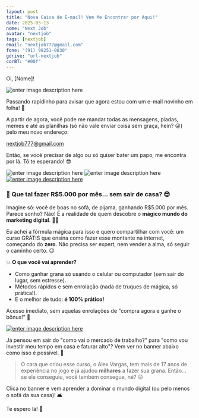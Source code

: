 ```yaml
---
layout: post
title: "Nova Caixa de E-mail! Vem Me Encontrar por Aqui!"
date: 2025-05-13
nome: "Next Job"
avatar: "nextjob"
tags: [nextjob]
email: "nextjob777@gmail.com"
fone: "(91) 98251-0830"
gdrive: "url-nextjob"
corBT: "#00f"
---
```

Oi, [Nome]!
<!--https://i.imgur.com/B04Oa4C.png-->
![enter image description here](https://media3.giphy.com/media/v1.Y2lkPTc5MGI3NjExeXk4YWE5OG9sMHI5cmZndGJjY3p6NGJkN2l5N3V6bXY2eDQxZWw5NCZlcD12MV9pbnRlcm5hbF9naWZfYnlfaWQmY3Q9Zw/hNEMVXZTLbq6h1hnlc/giphy.gif)

Passando rapidinho para avisar que agora estou com um e-mail novinho em folha! 🎉

A partir de agora, você pode me mandar todas as mensagens, piadas, memes e até as planilhas (só não vale enviar coisa sem graça, hein? 😜) pelo meu novo endereço:

nextjob777@gmail.com

Então, se você precisar de algo ou só quiser bater um papo, me encontra por lá. Tô te esperando! 😎

![enter image description here](https://media3.giphy.com/media/v1.Y2lkPTc5MGI3NjExZXp3N3E3bWM2eWlsNWlmNzRvOTEzdWo3NTlmczNzcmluNms5a3A4bCZlcD12MV9pbnRlcm5hbF9naWZfYnlfaWQmY3Q9Zw/26tn9CREfvxcBzG3C/giphy.gif)
![enter image description here](https://geanramos.com.br/img/ICYMI.png)
[![enter image description here](https://u1m.com.br/send-ad/)](https://gean.me/sendadmktd)

### 💸 Que tal fazer R\$5.000 por mês... sem sair de casa? 😎

Imagine só: você de boas no sofá, de pijama, ganhando R\$5.000 por mês. Parece sonho? Não! É a realidade de quem descobre o **mágico mundo do marketing digital**. 🎩✨

Eu achei a fórmula mágica para isso e quero compartilhar com você: um curso GRÁTIS que ensina como fazer esse montante na internet, começando do **zero**. Não precisa ser expert, nem vender a alma, só seguir o caminho certo. 😉

💥 **O que você vai aprender?**

* Como ganhar grana só usando o celular ou computador (sem sair do lugar, sem estresse).
* Métodos rápidos e sem enrolação (nada de truques de mágica, só prática!).
* E o melhor de tudo: **é 100% prático!**

Acesso imediato, sem aquelas enrolações de "compra agora e ganhe o bônus!" 🤑

[![enter image description here](https://u1m.com.br/send-ad/)](https://gean.me/sendadmktd)

Já pensou em sair do "como vai o mercado de trabalho?" para "como vou investir meu tempo em casa e faturar alto"? Vem ver no banner abaixo como isso é possível. 🚀

> O cara que criou esse curso, o Alex Vargas, tem mais de 17 anos de experiência no jogo e já ajudou **milhares** a fazer sua grana. Então... se ele conseguiu, você também consegue, né? 😜

Clica no banner e vem aprender a dominar o mundo digital (ou pelo menos o sofá da sua casa)! 🛋️

Te espero lá! 🌟
